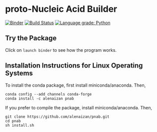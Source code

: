 # proto-Nucleic Acid Builder
[![Binder](https://mybinder.org/badge_logo.svg)](https://mybinder.org/v2/gh/alenaizan/pnab/master?filepath=binder)
[![Build Status](https://travis-ci.com/alenaizan/pnab.svg?branch=master)](https://travis-ci.com/alenaizan/pnab)
[![Language grade: Python](https://img.shields.io/lgtm/grade/python/g/alenaizan/pnab.svg?logo=lgtm&logoWidth=18)](https://lgtm.com/projects/g/alenaizan/pnab/context:python)

## Try the Package
Click on ```launch binder``` to see how the program works.

## Installation Instructions for Linux Operating Systems
To install the conda package, first install miniconda/anaconda. Then,
```
conda config --add channels conda-forge
conda install -c alenaizan pnab
```

If you prefer to compile the package, install miniconda/anaconda. Then,

```
git clone https://github.com/alenaizan/pnab.git
cd pnab
sh install.sh 
```
